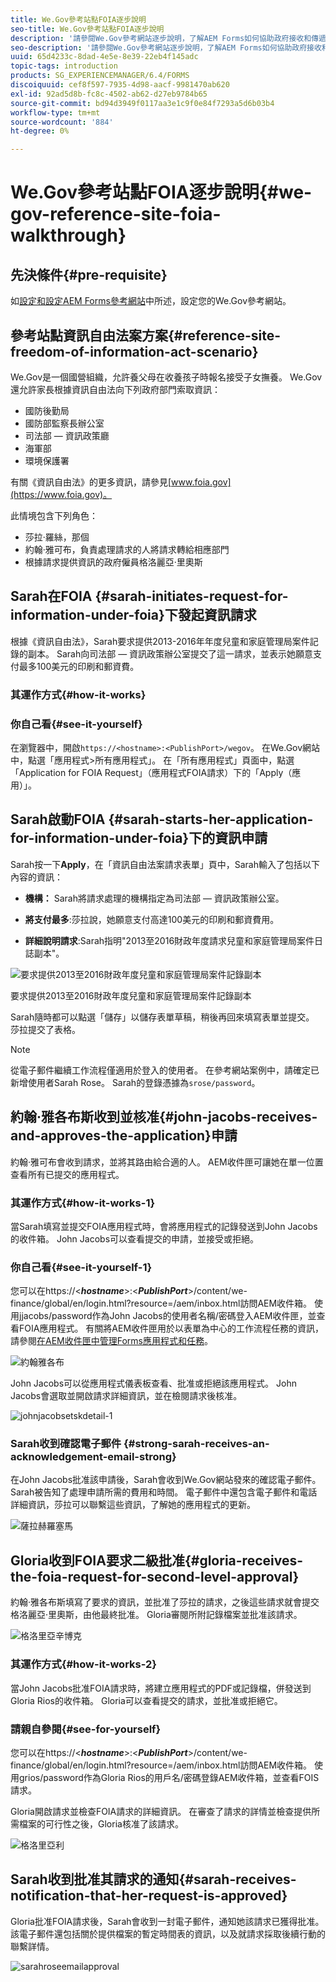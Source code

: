 ```yaml
---
title: We.Gov參考站點FOIA逐步說明
seo-title: We.Gov參考站點FOIA逐步說明
description: '請參閱We.Gov參考網站逐步說明，了解AEM Forms如何協助政府接收和傳遞個人根據《資訊自由法》要求提供的資訊。 '
seo-description: '請參閱We.Gov參考網站逐步說明，了解AEM Forms如何協助政府接收和傳遞個人根據《資訊自由法》要求提供的資訊。 '
uuid: 65d4233c-8dad-4e5e-8e39-22eb4f145adc
topic-tags: introduction
products: SG_EXPERIENCEMANAGER/6.4/FORMS
discoiquuid: cef8f597-7935-4d98-aacf-9981470ab620
exl-id: 92ad5d8b-fc8c-4502-ab62-d27eb9784b65
source-git-commit: bd94d3949f0117aa3e1c9f0e84f7293a5d6b03b4
workflow-type: tm+mt
source-wordcount: '884'
ht-degree: 0%

---
```


# We.Gov參考站點FOIA逐步說明{#we-gov-reference-site-foia-walkthrough}

## 先決條件{#pre-requisite}

如[設定和設定AEM Forms參考網站](/help/forms/using/setup-reference-sites.md)中所述，設定您的We.Gov參考網站。

## 參考站點資訊自由法案方案{#reference-site-freedom-of-information-act-scenario}

We.Gov是一個國營組織，允許養父母在收養孩子時報名接受子女撫養。 We.Gov還允許家長根據資訊自由法向下列政府部門索取資訊：

* 國防後勤局
* 國防部監察長辦公室
* 司法部 — 資訊政策廳
* 海軍部
* 環境保護署

有關《資訊自由法》的更多資訊，請參見[www.foia.gov](https://www.foia.gov)。

此情境包含下列角色：

* 莎拉·羅絲，那個
* 約翰·雅可布，負責處理請求的人將請求轉給相應部門
* 根據請求提供資訊的政府僱員格洛麗亞·里奧斯

## Sarah在FOIA {#sarah-initiates-request-for-information-under-foia}下發起資訊請求

根據《資訊自由法》，Sarah要求提供2013-2016年年度兒童和家庭管理局案件記錄的副本。 Sarah向司法部 — 資訊政策辦公室提交了這一請求，並表示她願意支付最多100美元的印刷和郵資費。

### 其運作方式{#how-it-works}

### 你自己看{#see-it-yourself}

在瀏覽器中，開啟`https://<hostname>:<PublishPort>/wegov`。 在We.Gov網站中，點選「應用程式>所有應用程式」。 在「所有應用程式」頁面中，點選「Application for FOIA Request」（應用程式FOIA請求）下的「Apply（應用）」。

## Sarah啟動FOIA {#sarah-starts-her-application-for-information-under-foia}下的資訊申請

Sarah按一下&#x200B;**Apply**，在「資訊自由法案請求表單」頁中，Sarah輸入了包括以下內容的資訊：

* **機構：** Sarah將請求處理的機構指定為司法部 — 資訊政策辦公室。

* **將支付最多**:莎拉說，她願意支付高達100美元的印刷和郵資費用。
* **詳細說明請求**:Sarah指明&quot;2013至2016財政年度請求兒童和家庭管理局案件日誌副本&quot;。

![要求提供2013至2016財政年度兒童和家庭管理局案件記錄副本](assets/sarahfiosform.png)

要求提供2013至2016財政年度兒童和家庭管理局案件記錄副本

Sarah隨時都可以點選「儲存」以儲存表單草稿，稍後再回來填寫表單並提交。 莎拉提交了表格。

>[!NOTE]
>
>從電子郵件繼續工作流程僅適用於登入的使用者。 在參考網站案例中，請確定已新增使用者Sarah Rose。 Sarah的登錄憑據為`srose/password`。

## 約翰·雅各布斯收到並核准{#john-jacobs-receives-and-approves-the-application}申請

約翰·雅可布會收到請求，並將其路由給合適的人。 AEM收件匣可讓她在單一位置查看所有已提交的應用程式。

### 其運作方式{#how-it-works-1}

當Sarah填寫並提交FOIA應用程式時，會將應用程式的記錄發送到John Jacobs的收件箱。 John Jacobs可以查看提交的申請，並接受或拒絕。

### 你自己看{#see-it-yourself-1}

您可以在https://&lt;***hostname***>:&lt;***PublishPort***>/content/we-finance/global/en/login.html?resource=/aem/inbox.html訪問AEM收件箱。 使用jjacobs/password作為John Jacobs的使用者名稱/密碼登入AEM收件匣，並查看FOIA應用程式。 有關將AEM收件匣用於以表單為中心的工作流程任務的資訊，請參閱[在AEM收件匣中管理Forms應用程式和任務](/help/forms/using/manage-applications-inbox.md)。

![約翰雅各布](assets/johnjacobs.png)

John Jacobs可以從應用程式儀表板查看、批准或拒絕該應用程式。 John Jacobs會選取並開啟請求詳細資訊，並在檢閱請求後核准。

![johnjacobsetskdetail-1](assets/johnjacobstaskdetail-1.png)

### <strong>Sarah收到確認電子郵件</strong> {#strong-sarah-receives-an-acknowledgement-email-strong}

在John Jacobs批准該申請後，Sarah會收到We.Gov網站發來的確認電子郵件。 Sarah被告知了處理申請所需的費用和時間。 電子郵件中還包含電子郵件和電話詳細資訊，莎拉可以聯繫這些資訊，了解她的應用程式的更新。

![薩拉赫羅塞馬](assets/sarahroseemail.png)

## Gloria收到FOIA要求二級批准{#gloria-receives-the-foia-request-for-second-level-approval}

約翰·雅各布斯填寫了要求的資訊，並批准了莎拉的請求，之後這些請求就會提交格洛麗亞·里奧斯，由他最終批准。 Gloria審閱所附記錄檔案並批准該請求。

![格洛里亞辛博克](assets/gloriariosinbox.png)

### 其運作方式{#how-it-works-2}

當John Jacobs批准FOIA請求時，將建立應用程式的PDF或記錄檔，併發送到Gloria Rios的收件箱。 Gloria可以查看提交的請求，並批准或拒絕它。

### 請親自參閱{#see-for-yourself}

您可以在https://&lt;***hostname***>:&lt;***PublishPort***>/content/we-finance/global/en/login.html?resource=/aem/inbox.html訪問AEM收件箱。 使用grios/password作為Gloria Rios的用戶名/密碼登錄AEM收件箱，並查看FOIS請求。

Gloria開啟請求並檢查FOIA請求的詳細資訊。 在審查了請求的詳情並檢查提供所需檔案的可行性之後，Gloria核准了該請求。

![格洛里亞利](assets/gloriariosapproves.png)

## Sarah收到批准其請求的通知{#sarah-receives-notification-that-her-request-is-approved}

Gloria批准FOIA請求後，Sarah會收到一封電子郵件，通知她該請求已獲得批准。 該電子郵件還包括關於提供檔案的暫定時間表的資訊，以及就請求採取後續行動的聯繫詳情。

![sarahroseemailapproval](assets/sarahroseemailapproval.png)

